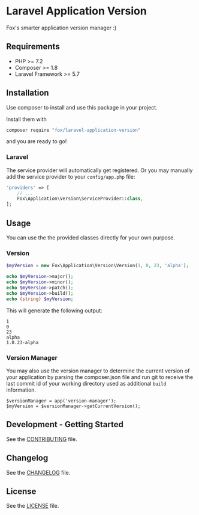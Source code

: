 # Laravel Application Version

Fox's smarter application version manager :)

## Requirements

* PHP >= 7.2
* Composer >= 1.8
* Laravel Framework >= 5.7

## Installation

Use composer to install and use this package in your project.

Install them with

```bash
composer require "fox/laravel-application-version"
```

and you are ready to go!

### Laravel

The service provider will automatically get registered. Or you may manually add the service provider to your `config/app.php` file:

```php
'providers' => [
    // ...
    Fox\Application\Version\ServiceProvider::class,
];
```

## Usage

You can use the the provided classes directly for your own purpose.

### Version

```php
$myVersion = new Fox\Application\Version\Version(1, 0, 23, 'alpha');

echo $myVersion->major();
echo $myVersion->minor();
echo $myVersion->patch();
echo $myVersion->build();
echo (string) $myVersion;
```

This will generate the following output:

```
1
0
23
alpha
1.0.23-alpha
```

### Version Manager

You may also use the version manager to determine the current version of your application by parsing 
the composer.json file and run git to receive the last commit id of your working directory used as 
additional `build` information.

```
$versionManager = app('version-manager');
$myVersion = $versionManager->getCurrentVersion(); 
```

## Development - Getting Started

See the [CONTRIBUTING](CONTRIBUTING.md) file.

## Changelog

See the [CHANGELOG](CHANGELOG.md) file.

## License
 
See the [LICENSE](LICENSE.md) file.
